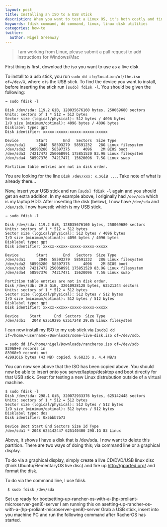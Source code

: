 ```yaml
---
layout: post
title: Installing an ISO to a USB stick
description: When you want to test a Linux OS, it's both costly and time consuming to use portible media
keywords: fdisk command, dd command, linux, linux disk utilities
categories: how-to
twitter:
  author: Nigel Greenway
---
```


> I am working from Linux, please submit a pull request to add instructions for Windows/Mac

First thing is first, download the iso you want to use as a live disk.

To install to a usb stick, you run `sudo dd if=/location/of/the.iso of=/dev/X`, where `x` is the USB stick. To find the device you want to install, before inserting the stick run `[sudo] fdisk -l`. You should be given the following:

	→ sudo fdisk -l

	Disk /dev/sda: 119.2 GiB, 128035676160 bytes, 250069680 sectors
	Units: sectors of 1 * 512 = 512 bytes
	Sector size (logical/physical): 512 bytes / 4096 bytes
	I/O size (minimum/optimal): 4096 bytes / 4096 bytes
	Disklabel type: gpt
	Disk identifier: xxxxx-xxxxx-xxxxx-xxxxx-xxxxx

	Device        Start       End   Sectors  Size Type
	/dev/sda1      2048  58593279  58591232   28G Linux filesystem
	/dev/sda2  58593280  58597375      4096    2M BIOS boot
	/dev/sda3  74217472 250068991 175851520 83.9G Linux filesystem
	/dev/sda4  58597376  74217471  15620096  7.5G Linux swap

	Partition table entries are not in disk order.

You are looking for the line `Disk /dev/xxx: x.xGiB ...`. Take note of what is already there...

Now, insert your USB stick and run `[sudo] fdisk -l` again and you should get an extra addition. In my example above, I originally had `/dev/sda` which is my laptop HDD. After inserting the disk (below), I now have `/dev/sda` and `/dev/sdb`. I now have`sdb` which is my USB stick.

	→ sudo fdisk -l

	Disk /dev/sda: 119.2 GiB, 128035676160 bytes, 250069680 sectors
	Units: sectors of 1 * 512 = 512 bytes
	Sector size (logical/physical): 512 bytes / 4096 bytes
	I/O size (minimum/optimal): 4096 bytes / 4096 bytes
	Disklabel type: gpt
	Disk identifier: xxxxx-xxxxx-xxxxx-xxxxx-xxxxx

	Device        Start       End   Sectors  Size Type
	/dev/sda1      2048  58593279  58591232   28G Linux filesystem
	/dev/sda2  58593280  58597375      4096    2M BIOS boot
	/dev/sda3  74217472 250068991 175851520 83.9G Linux filesystem
	/dev/sda4  58597376  74217471  15620096  7.5G Linux swap

	Partition table entries are not in disk order.
	Disk /dev/sdb: 29.8 GiB, 32010928128 bytes, 62521344 sectors
	Units: sectors of 1 * 512 = 512 bytes
	Sector size (logical/physical): 512 bytes / 512 bytes
	I/O size (minimum/optimal): 512 bytes / 512 bytes
	Disklabel type: gpt
	Disk identifier: xxxxx-xxxxx-xxxxx-xxxxx-xxxxx

	Device     Start      End  Sectors  Size Type
	/dev/sdb1   2048 62519295 62517248 29.8G Linux filesystem

I can now install my ISO to my usb stick via `[sudo] dd if=/home/<username>/Downloads/some-live-disk.iso of=/dev/sdb`.

	→ sudo dd if=/home/nigel/Downloads/rancheros.iso of=/dev/sdb
	83968+0 records in
	83968+0 records out
	42991616 bytes (43 MB) copied, 9.68235 s, 4.4 MB/s

You can now see above that the ISO has been copied above. You should now be able to insert onto you server/laptop/desktop and boot directly for that USB stick. Great for testing a new Linux distrubution outside of a virtual machine.





















	$ sudo fdisk -l
	Disk /dev/sda: 298.1 GiB, 320072933376 bytes, 625142448 sectors
	Units: sectors of 1 * 512 = 512 bytes
	Sector size (logical/physical): 512 bytes / 512 bytes
	I/O size (minimum/optimal): 512 bytes / 512 bytes
	Disklabel type: dos
	Disk identifier: 0x5bbb7b73

	Device Boot Start End Sectors Size Id Type
	/dev/sda1 * 2048 625142447 625140400 298.1G 83 Linux

Above, it shows I have a disk that is /dev/sda. I now want to delete this partition. There are two ways of doing this; via command line or a graphical display.

To do via a graphical display, simply create a live CD/DVD/USB linux disc (think Ubuntu/ElementaryOS live disc) and fire up http://gparted.org/ and format the disk.

To do via the command line, I use fdisk.

     $ sudo fdisk /dev/sda



Set up ready for bootsetting-up-rancher-os-with-a-(hp-proliant-microserver-gen8)-server I am running this on asetting-up-rancher-os-with-a-(hp-proliant-microserver-gen8)-server Grab a USB stick, insert into you machine PC and run the following command after RacherOS has started.


[rancher-github--releases]:https://github.com/rancher/os/releases/latest
